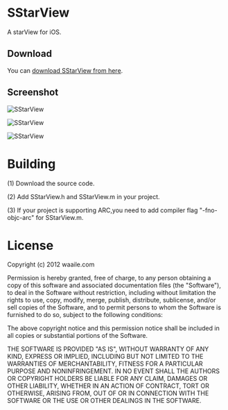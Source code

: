 # SStarView

A starView for iOS.

## Download

You can [download SStarView from here](https://github.com/shingwasix/SStarView).

## Screenshot

![SStarView](https://raw.githubusercontent.com/shingwasix/SStarView/master/screenshoots/screenshoots_00.png)

![SStarView](https://raw.githubusercontent.com/shingwasix/SStarView/master/screenshoots/screenshoots_01.png)

![SStarView](https://raw.githubusercontent.com/shingwasix/SStarView/master/screenshoots/screenshoots_02.png)

# Building

(1) Download the source code.

(2) Add SStarView.h and SStarView.m in your project.

(3) If your project is supporting ARC,you need to add compiler flag "-fno-objc-arc" for SStarView.m.

# License

Copyright (c) 2012 waaile.com

Permission is hereby granted, free of charge, to any person obtaining a copy
of this software and associated documentation files (the "Software"), to deal
in the Software without restriction, including without limitation the rights
to use, copy, modify, merge, publish, distribute, sublicense, and/or sell
copies of the Software, and to permit persons to whom the Software is
furnished to do so, subject to the following conditions:

The above copyright notice and this permission notice shall be included in
all copies or substantial portions of the Software.

THE SOFTWARE IS PROVIDED "AS IS", WITHOUT WARRANTY OF ANY KIND, EXPRESS OR
IMPLIED, INCLUDING BUT NOT LIMITED TO THE WARRANTIES OF MERCHANTABILITY,
FITNESS FOR A PARTICULAR PURPOSE AND NONINFRINGEMENT. IN NO EVENT SHALL THE
AUTHORS OR COPYRIGHT HOLDERS BE LIABLE FOR ANY CLAIM, DAMAGES OR OTHER
LIABILITY, WHETHER IN AN ACTION OF CONTRACT, TORT OR OTHERWISE, ARISING FROM,
OUT OF OR IN CONNECTION WITH THE SOFTWARE OR THE USE OR OTHER DEALINGS IN
THE SOFTWARE.
